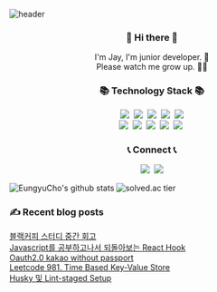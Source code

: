 
![header](https://capsule-render.vercel.app/api?&type=wave&color=gradient&text=new%20Jay();&height=300)

<h3 align="center"> 👋 Hi there 👋 </h3>
<p align="center">
I'm Jay, I'm junior developer. 🌱 <br>
Please watch me grow up. 👨‍💻
</p>
<h3 align="center">📚 Technology Stack 📚</h3>

<p align="center">
  <img src="https://img.shields.io/badge/-Java-008396?logo=Java&logoColor=white"/></a>&nbsp
  <img src="https://img.shields.io/badge/-Javascript-F7DF1E?&logo=Javascript&logoColor=black"/></a>&nbsp
  <img src="https://img.shields.io/badge/-Typescript-3178C6?&logo=Typescript&logoColor=white"/></a>&nbsp
  <img src="https://img.shields.io/badge/-Spring-6DB33F?&logo=Spring&logoColor=white"/></a>&nbsp
  <img src="https://img.shields.io/badge/-NestJS-E0234E?&logo=NestJS&logoColor=white"/></a><br>
  <img src="https://img.shields.io/badge/-Docker-2496ED?&logo=Docker&logoColor=white"/></a>&nbsp
  <img src="https://img.shields.io/badge/-React-61DAFB?&logo=React&logoColor=white"/></a>&nbsp
  <img src="https://img.shields.io/badge/-GraphQL-E10098?&logo=GraphQL&logoColor=white"/></a>&nbsp
  <img src="https://img.shields.io/badge/-Nextjs-000000?&logo=Next.js&logoColor=white"/></a>&nbsp
  <img src="https://img.shields.io/badge/-Apollo-311C87?&logo=Apollo%20GraphQL&logoColor=white"/></a>&nbsp
</p>

<h3 align="center">📞 Connect 📞</h3>

<p align="center">
  <a href="https://velog.io/@whdud132"><img src="https://img.shields.io/badge/Tech%20Blog-11B48A?style=flat-square&logo=Vimeo&logoColor=white&link=https://velog.io/@whdud132"/></a>&nbsp
  <a href="mailto:gameclow2@gmail.com"><img src="https://img.shields.io/badge/Gmail-d14836?style=flat-square&logo=Gmail&logoColor=white&link=mailto:gameclow2@gmail.com"/></a>
</p>

  ![EungyuCho's github stats](https://github-readme-stats.vercel.app/api?username=EungyuCho&show_icons=true)
  ![solved.ac tier](http://mazassumnida.wtf/api/generate_badge?boj=cho2304)

### ✍ Recent blog posts 
[블랙커피 스터디 중간 회고](https://velog.io/@whdud132/%EB%B8%94%EB%9E%99%EC%BB%A4%ED%94%BC-%EC%8A%A4%ED%84%B0%EB%94%94-%EC%A4%91%EA%B0%84-%ED%9A%8C%EA%B3%A0) <br>
[Javascript를 공부하고나서 되돌아보는 React Hook](https://velog.io/@whdud132/Javascript%EB%A5%BC-%EA%B3%B5%EB%B6%80%ED%95%98%EA%B3%A0%EB%82%98%EC%84%9C-%EB%90%98%EB%8F%8C%EC%95%84%EB%B3%B4%EB%8A%94-React-Hook) <br>
[Oauth2.0 kakao without passport](https://velog.io/@whdud132/Oauth2.0-kakao-without-passport) <br>
[Leetcode 981. Time Based Key-Value Store](https://velog.io/@whdud132/Leetcode-981.-Time-Based-Key-Value-Store) <br>
[Husky 및 Lint-staged Setup](https://velog.io/@whdud132/Husky-%EB%B0%8F-Lint-staged-Setup) <br>
